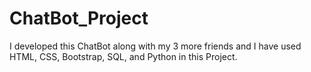 # ChatBot_Project
I developed this ChatBot along with my 3 more friends and I have used HTML, CSS, Bootstrap, SQL, and Python in this Project.
